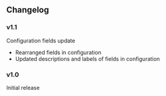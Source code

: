 ## Changelog
### v1.1
Configuration fields update
* Rearranged fields in configuration
* Updated descriptions and labels of fields in configuration

### v1.0
Initial release
